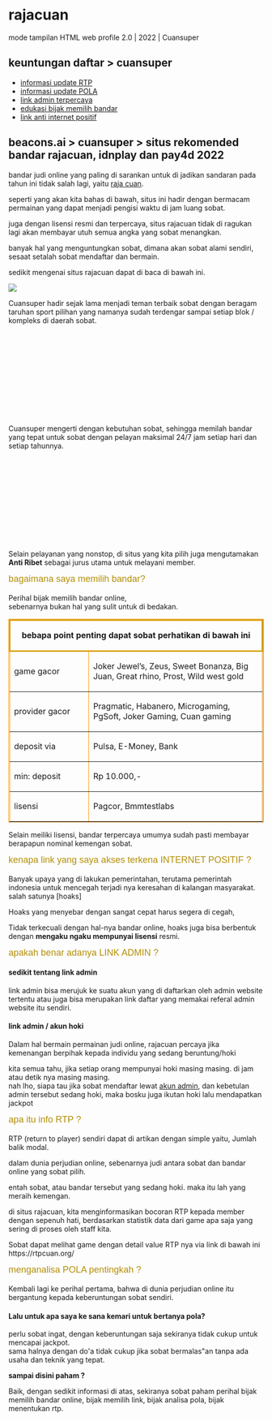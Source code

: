 # rajacuan
mode tampilan HTML web profile 2.0 | 2022 | Cuansuper
<h2>keuntungan daftar > cuansuper</h2>
<ul>
 <li>
<a href="#info-rtp">
  informasi update RTP
</a>
</li>
 <li>
<a href="#info-pola">
  informasi update POLA
</a>
</li>
 <li>
  <a href="#link-admin">
  link admin terpercaya
</a>
</li>
 <li>
 <a href="#bandar-terpercaya">
  edukasi bijak memilih bandar
 </a>
</li>
 <li>
  <a href="#anti-nawala">
  link anti internet positif
</a>
</li>
</ul>
<h2>beacons.ai > cuansuper > situs rekomended bandar rajacuan, idnplay dan pay4d 2022</h2>
<p>bandar judi online yang paling di sarankan untuk di jadikan sandaran pada tahun ini tidak salah lagi, yaitu <a href="https://beacons.ai/cuansuper">raja cuan</a>.</p>
<p>seperti yang akan kita bahas di bawah, situs ini hadir dengan bermacam permainan yang dapat menjadi pengisi waktu di jam luang sobat.</p>
<p>juga dengan lisensi resmi dan terpercaya, situs rajacuan tidak di ragukan lagi akan membayar utuh semua angka yang sobat menangkan.</p>
<p>banyak hal yang menguntungkan sobat,  dimana akan sobat alami sendiri, sesaat setalah sobat mendaftar dan bermain.</p>
<p>sedikit mengenai situs rajacuan dapat di baca di bawah ini.</p>
<img src='https://situsbet.net/rajacuan/assets/img/banner/n/agen-bola-sbobet.webp'>
<p>Cuansuper hadir sejak lama menjadi teman terbaik sobat dengan beragam taruhan sport pilihan yang namanya sudah terdengar sampai setiap blok / kompleks di daerah sobat.</p>
<div style="width: 100%; padding-top: 33.3333%; border-radius: 25px; background-size: cover; background-image: url('https://situsbet.net/rajacuan/assets/img/banner/n/cs24jam.webp'); background-position: center center;"></div>
<p>Cuansuper mengerti dengan kebutuhan sobat, sehingga memilah bandar yang tepat untuk sobat dengan pelayan maksimal 24/7 jam setiap hari dan setiap tahunnya.</p>
<div style="width: 100%; padding-top: 33.3333%; border-radius: 25px; background-size: cover; background-image: url('https://situsbet.net/rajacuan/assets/img/banner/n/slot-deposit-pulsa-ewallet.webp'); background-position: center center;"></div>
<p>Selain pelayanan yang nonstop, di situs yang kita pilih juga mengutamakan <strong>Anti Ribet</strong> sebagai jurus utama untuk melayani member.</p>
<h3 id="bandar-terpercaya" style='border-radius: 2px; color: rgb(179, 142, 7); font-family: "Archivo Black", sans-serif; font-weight: 400; font-size: 18px; margin-top: 12px;'>
bagaimana saya memilih bandar?
</h3>
<p>Perihal bijak memilih bandar online,<br>sebenarnya bukan hal yang sulit untuk di bedakan.<br></p>
<table style="border-color: rgb(255, 153, 0); margin-left: auto; margin-right: auto;" border="1">
        <tbody>
<tr><td class="text-center" style="text-align: center; border: 3px solid goldenrod;" colspan="2"><strong><p>bebapa point penting dapat sobat perhatikan di bawah ini</p></strong></td></tr>
          <tr>
            <td width="100">game gacor</td>
            <td width="499">
              <p>
                Joker Jewel’s, Zeus, Sweet Bonanza, Big Juan, Great rhino,
                Prost, Wild west gold
              </p>
            </td>
          </tr>
          <tr>
            <td width="199">
              <p>provider gacor</p>
            </td>
            <td width="199">
              <p>
                Pragmatic, Habanero, Microgaming, PgSoft, Joker Gaming, Cuan gaming
              </p>
            </td>
          </tr>
          <tr>
            <td width="199">
              <p>deposit via</p>
            </td>
            <td width="199">
              <p>Pulsa, E-Money, Bank</p>
            </td>
          </tr>
          <tr>
            <td width="199">
              <p>min: deposit</p>
            </td>
            <td width="199">
              <p>Rp 10.000,-</p>
            </td>
          </tr>
          <tr>
            <td width="199">
              <p>lisensi</p>
            </td>
            <td width="199">
              <p>Pagcor, Bmmtestlabs</p>
            </td>
          </tr>
        </tbody>
      </table>
<p>Selain meiliki lisensi, bandar terpercaya umumya sudah pasti membayar berapapun nominal kemengan sobat.</p>
<h3 id="anti-nawala" style='border-radius: 2px; color: rgb(179, 142, 7); font-family: "Archivo Black", sans-serif; font-weight: 400; font-size: 18px; margin-top: 12px;'>
  kenapa link yang saya akses terkena INTERNET POSITIF ?
</h3>
<p>Banyak upaya yang di lakukan pemerintahan, terutama pemerintah indonesia untuk mencegah terjadi nya keresahan di kalangan masyarakat.<br>salah satunya [hoaks]</p>
<p>Hoaks yang menyebar dengan sangat cepat harus segera di cegah,</p>
<p>Tidak terkecuali dengan hal-nya bandar online, hoaks juga bisa berbentuk dengan <strong>mengaku ngaku mempunyai lisensi</strong> resmi.</p>
<h3 id="link-admin" style='border-radius: 2px; color: rgb(179, 142, 7); font-family: "Archivo Black", sans-serif; font-weight: 400; font-size: 18px; margin-top: 12px;'>
  apakah benar adanya LINK ADMIN ?
</h3>
<p><h4>sedikit tentang link admin</h4>link admin bisa merujuk ke suatu akun yang di daftarkan oleh admin website tertentu atau juga bisa merupakan link daftar yang memakai referal admin website itu sendiri.</p>
<h4>link admin / akun hoki</h4>
<p>Dalam hal bermain permainan judi online, rajacuan percaya jika kemenangan berpihak kepada individu yang sedang beruntung/hoki</p>
<p>kita semua tahu, jika setiap orang mempunyai hoki masing masing. di jam atau detik nya masing masing.<br>nah lho, siapa tau jika sobat mendaftar lewat <a href="https://beacons.ai/cuansuper">akun admin</a>, dan kebetulan admin tersebut sedang hoki, maka bosku juga ikutan hoki lalu mendapatkan jackpot</p>
<h3 id="info-rtp" style='border-radius: 2px; color: rgb(179, 142, 7); font-family: "Archivo Black", sans-serif; font-weight: 400; font-size: 18px; margin-top: 12px;'>
 apa itu info RTP ?
</h3>
<p>RTP (return to player) sendiri dapat di artikan dengan simple yaitu, Jumlah balik modal.</p>
<p>dalam dunia perjudian online, sebenarnya judi antara sobat dan bandar online yang sobat pilih.</p>
<p>entah sobat, atau bandar tersebut yang sedang hoki. maka itu lah yang meraih kemengan.</p>
<p>di situs rajacuan, kita menginformasikan bocoran RTP kepada member dengan sepenuh hati, berdasarkan statistik data dari game apa saja yang sering di proses oleh staff kita.</p>
<p>Sobat dapat melihat game dengan detail value RTP nya via link di bawah ini<br>https://rtpcuan.org/</p>
<h3 id="info-pola" style='border-radius: 2px; color: rgb(179, 142, 7); font-family: "Archivo Black", sans-serif; font-weight: 400; font-size: 18px; margin-top: 12px;'>
  menganalisa POLA pentingkah ?
</h3>
<p>
Kembali lagi ke perihal pertama, bahwa di dunia perjudian online itu bergantung kepada keberuntungan sobat sendiri.
</p>
<h4>
Lalu untuk apa saya ke sana kemari untuk bertanya pola?
</h4>
<p>
perlu sobat ingat, dengan keberuntungan saja sekiranya tidak cukup untuk mencapai jackpot.<br>
sama halnya dengan do'a tidak cukup jika sobat bermalas"an tanpa ada usaha dan teknik yang tepat.
</p>
<strong>sampai disini paham ?</strong>
<p>Baik, dengan sedikit informasi di atas, sekiranya sobat paham perihal bijak memilih bandar online, bijak memilih link, bijak analisa pola, bijak menentukan rtp.</p>

